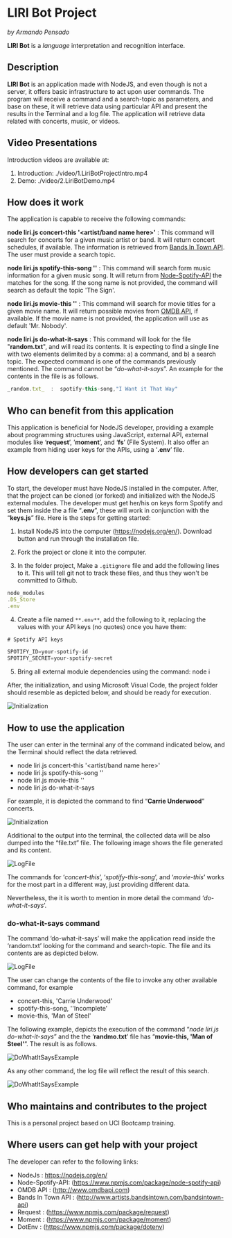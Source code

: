 # LIRI Bot Project

_by Armando Pensado_

**LIRI Bot** is a _language_ interpretation and recognition interface.

## Description

**LIRI Bot** is an application made with NodeJS, and even though is not a server, it offers basic infrastructure to act upon user commands. The program will receive a command and a search-topic as parameters, and base on these, it will retrieve data using particular API and present the results in the Terminal and a log file. The application will retrieve data related with concerts, music, or videos.

## Video Presentations

Introduction videos are available at:

1. Introduction: ./video/1.LiriBotProjectIntro.mp4
2. Demo: ./video/2.LiriBotDemo.mp4

## How does it work

The application is capable to receive the following commands:

**node liri.js concert-this '<artist/band name here>'**  : This command will search for concerts for a given music artist or band. It will return concert schedules, if available. The information is retrieved from [Bands In Town API](http://www.artists.bandsintown.com/bandsintown-api). The user must provide a search topic.

**node liri.js spotify-this-song '<song name here>'** : This command will search form music information for a given music song. It will return from [Node-Spotify-API](https://www.npmjs.com/package/node-spotify-api) the matches for the song. If the song name is not provided, the command will search as default the topic 'The Sign'.

**node liri.js movie-this '<movie name here>'** : This command will search for movie titles for a given movie name. It will return possible movies from [OMDB API](http://www.omdbapi.com), if available. If the movie name is not provided, the application will use as default 'Mr. Nobody'.

**node liri.js do-what-it-says** : This command will look for the file "**random.txt**", and will read its contents. It is expecting to find a single line with two elements delimited by a comma: a) a command, and b) a search topic. The expected command is one of the commands previously mentioned. The command cannot be “_do-what-it-says_”. An example for the contents in the file is as follows. 

```js
_random.txt_  :  spotify-this-song,"I Want it That Way"
```

## Who can benefit from this application

This application is beneficial for NodeJS developer, providing a example about programming structures using JavaScript, external API, external modules like ‘**request**’, ’**moment**’, and ‘**fs**’ (File System). It also offer an example from hiding user keys for the APIs, using a ‘**.env**’ file. 

## How developers can get started

To start, the developer must have NodeJS installed in the computer. After, that the project can be cloned (or forked) and initialized with the NodeJS external modules.  The developer must get her/his on keys form Spotify and set them inside the a file “**.env**”, these will work in conjunction with the “**keys.js**” file. Here is the steps for getting started:

1. Install NodeJS into the computer  (https://nodejs.org/en/). Download button and run through the installation file.

2. Fork the project or clone it into the computer.

3. In the folder project, Make a `.gitignore` file and add the following lines to it. This will tell git not to track these files, and thus they won't be committed to Github.

```js
node_modules
.DS_Store
.env
```

4. Create a file named `**.env**`, add the following to it, replacing the values with your API keys (no quotes) once you have them:

```js
# Spotify API keys

SPOTIFY_ID=your-spotify-id
SPOTIFY_SECRET=your-spotify-secret
```

5. Bring all external module dependencies using the command:  node i

After, the initialization, and using Microsoft Visual Code, the project folder should resemble as depicted below, and should be ready for execution.

![Initialization](./docs/1.Initialization.png)

## How to use the application

The user can enter in the terminal any of the command indicated below, and the Terminal should reflect the data retrieved.

* node liri.js concert-this '<artist/band name here>'  
* node liri.js spotify-this-song '<song name here>'
* node liri.js movie-this '<movie name here>'
* node liri.js do-what-it-says

For example, it is depicted the command to find “**Carrie Underwood**” concerts.

![Initialization](./docs/2.SampleCommand.png)

Additional to the output into the terminal, the collected data will be also dumped into the “file.txt” file. The following image shows the file generated and its content.

![LogFile](./docs/3.LogFile.png)

The commands for ‘_concert-this_’, ‘_spotify-this-song_’, and ‘_movie-this_’ works for the most part in a different way, just providing different data. 

Nevertheless, the it is worth to mention in more detail the command ‘_do-what-it-says_’.

### do-what-it-says command 

The command ‘do-what-it-says’ will make the application read inside the ‘random.txt’ looking for the command and search-topic.  The file and its contents are as depicted below.

![LogFile](./docs/4.DoWhatItSayRandomFile.png)

The user can change the contents of the file to invoke any other available command, for example

* concert-this, 'Carrie Underwood'
*	spotify-this-song, ''Incomplete’
*	movie-this, 'Man of Steel'

The following example, depicts the execution of the command “_node liri.js do-what-it-says_” and the the ‘**randmo.txt**’ file has “**movie-this, 'Man of Steel'**”. The result is as follows.

![DoWhatItSaysExample](./docs/5.DoWhatItSaysExample.png)

As any other command, the log file will reflect the result of this search.

![DoWhatItSaysExample](./docs/6.DoWhatItSaysLogFile.png)

## Who maintains and contributes to the project

This is a personal project based on UCI Bootcamp training. 

## Where users can get help with your project

The developer can refer to the following links:

*	NodeJs  : https://nodejs.org/en/
*	Node-Spotify-API:  (https://www.npmjs.com/package/node-spotify-api)
*	OMDB API : (http://www.omdbapi.com)
*	Bands In Town API : (http://www.artists.bandsintown.com/bandsintown-api)
*	Request : (https://www.npmjs.com/package/request)
*	Moment : (https://www.npmjs.com/package/moment)
*	DotEnv : (https://www.npmjs.com/package/dotenv)
